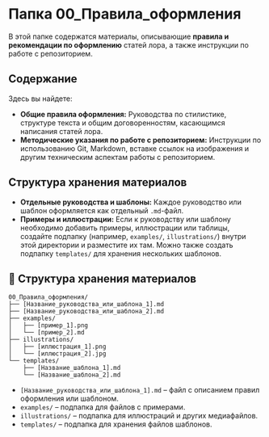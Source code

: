 # Папка 00_Правила_оформления

В этой папке содержатся материалы, описывающие **правила и рекомендации по оформлению** статей лора, а также инструкции по работе с репозиторием.

## Содержание

Здесь вы найдете:

- **Общие правила оформления:**  Руководства по стилистике, структуре текста и общим договоренностям, касающимся написания статей лора.
- **Методические указания по работе с репозиторием:** Инструкции по использованию Git, Markdown, вставке ссылок на изображения и другим техническим аспектам работы с репозиторием.

## Структура хранения материалов

- **Отдельные руководства и шаблоны:**  Каждое руководство или шаблон оформляется как отдельный `.md`-файл.
- **Примеры и иллюстрации:** Если к руководству или шаблону необходимо добавить примеры, иллюстрации или таблицы, создайте подпапку (например, `examples/`, `illustrations/`) внутри этой директории и разместите их там. Можно также создать подпапку `templates/` для хранения нескольких шаблонов.

## 📁 Структура хранения материалов

```
00_Правила_оформления/
├── [Название_руководства_или_шаблона_1].md
├── [Название_руководства_или_шаблона_2].md
├── examples/
│   ├── [пример_1].png
│   └── [пример_2].md
├── illustrations/
│   ├── [иллюстрация_1].png
│   └── [иллюстрация_2].jpg
└── templates/
    ├── [Название_шаблона_1].md
    └── [Название_шаблона_2].md
```

- `[Название_руководства_или_шаблона_1].md` – файл с описанием правил оформления или шаблоном.
- `examples/` – подпапка для файлов с примерами.
- `illustrations/` – подпапка для иллюстраций и других медиафайлов.
- `templates/` – подпапка для хранения файлов шаблонов.
